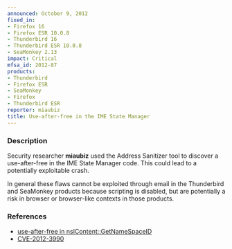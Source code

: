```yaml
---
announced: October 9, 2012
fixed_in:
- Firefox 16
- Firefox ESR 10.0.8
- Thunderbird 16
- Thunderbird ESR 10.0.8
- SeaMonkey 2.13
impact: Critical
mfsa_id: 2012-87
products:
- Thunderbird
- Firefox ESR
- SeaMonkey
- Firefox
- Thunderbird ESR
reporter: miaubiz
title: Use-after-free in the IME State Manager
---
```


<h3>Description</h3>

<p>Security researcher <strong>miaubiz</strong> used the Address Sanitizer tool
to discover a use-after-free in the IME State Manager code. This could lead to a
potentially exploitable crash. 
</p>

<p class="note">In general these flaws cannot be exploited through email in the
Thunderbird and SeaMonkey products because scripting is disabled, but are
potentially a risk in browser or browser-like contexts in those products.</p>


<h3>References</h3>

<ul>
  <li><a href="https://bugzilla.mozilla.org/show_bug.cgi?id=787704">
      use-after-free in nsIContent::GetNameSpaceID</a></li>
  <li><a href="http://cve.mitre.org/cgi-bin/cvename.cgi?name=CVE-2012-3990" class="ex-ref">CVE-2012-3990</a></li>
</ul>



